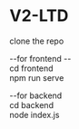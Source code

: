 # V2-LTD

clone the repo

--for frontend -- <br>
cd frontend <br>
npm run serve <br>

--for backend<br>
cd backend<br>
node index.js<br>
